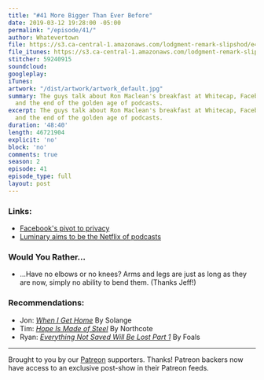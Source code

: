 ```yaml
---
title: "#41 More Bigger Than Ever Before"
date: 2019-03-12 19:28:00 -05:00
permalink: "/episode/41/"
author: Whatevertown
file: https://s3.ca-central-1.amazonaws.com/lodgment-remark-slipshod/e41.mp3
file_itunes: https://s3.ca-central-1.amazonaws.com/lodgment-remark-slipshod/e41.m4a
stitcher: 59240915
soundcloud:
googleplay:
iTunes:
artwork: "/dist/artwork/artwork_default.jpg"
summary: The guys talk about Ron Maclean's breakfast at Whitecap, Facebook privacy,
  and the end of the golden age of podcasts.
excerpt: The guys talk about Ron Maclean's breakfast at Whitecap, Facebook privacy,
  and the end of the golden age of podcasts.
duration: '48:40'
length: 46721904
explicit: 'no'
block: 'no'
comments: true
season: 2
episode: 41
episode_type: full
layout: post
---
```


### Links:
- [Facebook's pivot to privacy](https://www.theverge.com/interface/2019/3/6/18253922/facebook-privacy-meaning-implications-mark-zuckerberg-pivot-analysis-interface-casey-newton)
- [Luminary aims to be the Netflix of podcasts](https://www.nytimes.com/2019/03/03/business/media/luminary-media-podcast-app.html)

### Would You Rather…
- …Have no elbows or no knees? Arms and legs are just as long as they are now, simply no ability to bend them. (Thanks Jeff!)

### Recommendations:
- Jon: [*When I Get Home*](https://open.spotify.com/album/4WF4HvVT7VjGnVjxjoCR6w?si=MMOFw5m6T36ftn7t97bNEQ) By Solange
- Tim: [*Hope Is Made of Steel*](https://open.spotify.com/album/7tefnClE8qN0ueSP3AX8mP?si=-oGghoabShGHjJPVvwUoww) By Northcote
- Ryan: [*Everything Not Saved Will Be Lost Part 1*](https://open.spotify.com/album/7tefnClE8qN0ueSP3AX8mP?si=-oGghoabShGHjJPVvwUoww) By Foals

---

Brought to you by our [Patreon](https://www.patreon.com/whatevertown) supporters. Thanks! Patreon backers now have access to an exclusive post-show in their Patreon feeds.

